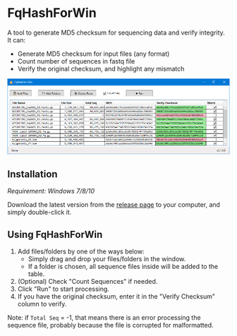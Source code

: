# FqHashForWin
A tool to generate MD5 checksum for sequencing data and verify integrity. It can:
+ Generate MD5 checksum for input files (any format)
+ Count number of sequences in fastq file
+ Verify the original checksum, and highlight any mismatch

![FqHashForWin Screenshot](https://github.com/hliang/FqHashForWin/raw/master/FqHashForWin-screenshot.PNG)

## Installation
<em>Requirement: Windows 7/8/10</em>

Download the latest version from the [release page](https://github.com/hliang/FqHashForWin/releases) to your computer, and simply double-click it.

## Using FqHashForWin
1. Add files/folders by one of the ways below:
    + Simply drag and drop your files/folders in the window.
    + If a folder is chosen, all sequence files inside will be added to the table.
2. (Optional) Check "Count Sequences" if needed.
3. Click "Run" to start processing.
4. If you have the original checksum, enter it in the "Verify Checksum" column to verify.

Note: if `Total Seq` = -1, that means there is an error processing the sequence file, probably because the file is corrupted for malformatted.
